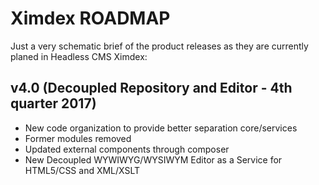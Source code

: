# Ximdex ROADMAP

Just a very schematic brief of the product releases as they are currently
planed in Headless CMS Ximdex:

v4.0 (Decoupled Repository and Editor - 4th quarter 2017)
----
- New code organization to provide better separation core/services
- Former modules removed
- Updated external components through composer
- New Decoupled WYWIWYG/WYSIWYM Editor as a Service for HTML5/CSS and XML/XSLT

